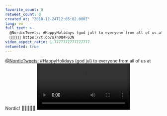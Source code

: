 ```yaml
---
favorite_count: 0
retweet_count: 0
created_at: "2018-12-24T12:05:02.000Z"
lang: en
full_text: >-
  @NordicTweets: #HappyHolidays (god jul) to everyone from all of us at Nordic!
  🎅🏻🤶🏻🎄 https://t.co/s7h0Q4F63N
video_aspect_ratio: 1.7777777777777777
retweeted: true
---
```


[@NordicTweets](https://twitter.com/NordicTweets): #HappyHolidays (god jul) to
everyone from all of us at Nordic! 🎅🏻🤶🏻🎄
![Embedded Video](https://twitter-media-coderbyheart.s3.eu-north-1.amazonaws.com/1077173300177055745-i8OsVEWqOb9Efef0.mp4)
